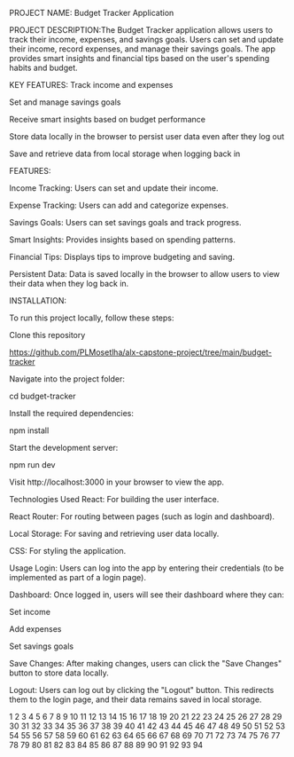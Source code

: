 PROJECT NAME: Budget Tracker Application

PROJECT DESCRIPTION:The Budget Tracker application allows users to track their income, expenses, and savings goals. Users can set and update their income, record expenses, and manage their savings goals. The app provides smart insights and financial tips based on the user's spending habits and budget.

KEY FEATURES:
Track income and expenses

Set and manage savings goals

Receive smart insights based on budget performance

Store data locally in the browser to persist user data even after they log out

Save and retrieve data from local storage when logging back in

FEATURES:

Income Tracking: Users can set and update their income.

Expense Tracking: Users can add and categorize expenses.

Savings Goals: Users can set savings goals and track progress.

Smart Insights: Provides insights based on spending patterns.

Financial Tips: Displays tips to improve budgeting and saving.

Persistent Data: Data is saved locally in the browser to allow users to view their data when they log back in.

INSTALLATION:

To run this project locally, follow these steps:

Clone this repository

https://github.com/PLMosetlha/alx-capstone-project/tree/main/budget-tracker

Navigate into the project folder:

cd budget-tracker

Install the required dependencies:

npm install

Start the development server:

npm run dev

Visit http://localhost:3000 in your browser to view the app.

Technologies Used
React: For building the user interface.

React Router: For routing between pages (such as login and dashboard).

Local Storage: For saving and retrieving user data locally.

CSS: For styling the application.

Usage
Login: Users can log into the app by entering their credentials (to be implemented as part of a login page).

Dashboard: Once logged in, users will see their dashboard where they can:

Set income

Add expenses

Set savings goals

Save Changes: After making changes, users can click the "Save Changes" button to store data locally.

Logout: Users can log out by clicking the "Logout" button. This redirects them to the login page, and their data remains saved in local storage.

1
2
3
4
5
6
7
8
9
10
11
12
13
14
15
16
17
18
19
20
21
22
23
24
25
26
27
28
29
30
31
32
33
34
35
36
37
38
39
40
41
42
43
44
45
46
47
48
49
50
51
52
53
54
55
56
57
58
59
60
61
62
63
64
65
66
67
68
69
70
71
72
73
74
75
76
77
78
79
80
81
82
83
84
85
86
87
88
89
90
91
92
93
94

